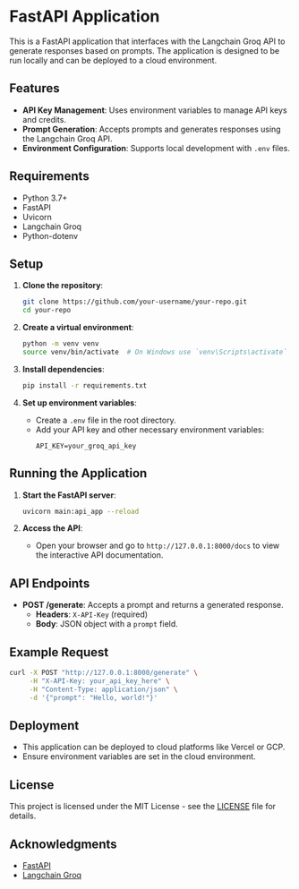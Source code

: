 # FastAPI Application

This is a FastAPI application that interfaces with the Langchain Groq API to generate responses based on prompts. The application is designed to be run locally and can be deployed to a cloud environment.

## Features

- **API Key Management**: Uses environment variables to manage API keys and credits.
- **Prompt Generation**: Accepts prompts and generates responses using the Langchain Groq API.
- **Environment Configuration**: Supports local development with `.env` files.

## Requirements

- Python 3.7+
- FastAPI
- Uvicorn
- Langchain Groq
- Python-dotenv

## Setup

1. **Clone the repository**:
   ```bash
   git clone https://github.com/your-username/your-repo.git
   cd your-repo
   ```

2. **Create a virtual environment**:
   ```bash
   python -m venv venv
   source venv/bin/activate  # On Windows use `venv\Scripts\activate`
   ```

3. **Install dependencies**:
   ```bash
   pip install -r requirements.txt
   ```

4. **Set up environment variables**:
   - Create a `.env` file in the root directory.
   - Add your API key and other necessary environment variables:
     ```
     API_KEY=your_groq_api_key
     ```

## Running the Application

1. **Start the FastAPI server**:
   ```bash
   uvicorn main:api_app --reload
   ```

2. **Access the API**:
   - Open your browser and go to `http://127.0.0.1:8000/docs` to view the interactive API documentation.

## API Endpoints

- **POST /generate**: Accepts a prompt and returns a generated response.
  - **Headers**: `X-API-Key` (required)
  - **Body**: JSON object with a `prompt` field.

## Example Request

```bash
curl -X POST "http://127.0.0.1:8000/generate" \
     -H "X-API-Key: your_api_key_here" \
     -H "Content-Type: application/json" \
     -d '{"prompt": "Hello, world!"}'
```

## Deployment

- This application can be deployed to cloud platforms like Vercel or GCP.
- Ensure environment variables are set in the cloud environment.

## License

This project is licensed under the MIT License - see the [LICENSE](LICENSE) file for details.

## Acknowledgments

- [FastAPI](https://fastapi.tiangolo.com/)
- [Langchain Groq](https://langchain-groq.com/)
